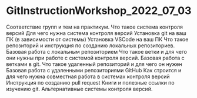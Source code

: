 # GitInstructionWorkshop_2022_07_03
Соответствие групп и тем на практикум.
Что такое система контроля версий
Для чего нужна система контроля версий
Установка git на ваш ПК (в зависимости от системы)
Установка VSCode на ваш ПК
Что такое репозиторий и инструкция по созданию локальных репозиториев.
Базовая работа с локальным репозиторием
Что такое ветки и для чего они нужны при работе с системой контроля версий.
Базовая работа с ветками в git.
Что такое удаленный репозиторий и для чего он нужен
Базовая работа с удаленными репозиториями GitHub
Как строится и для чего нужна совместная работа в системах контроля версий
Инструкция по созданию pull request
Книги и полезные ссылки по изучению git.
Альтернативные системы контроля версий.

